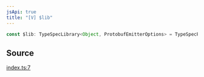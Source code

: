 ```yaml
---
jsApi: true
title: "[V] $lib"
---
```


```ts
const $lib: TypeSpecLibrary<Object, ProtobufEmitterOptions> = TypeSpecProtobufLibrary;
```

## Source

[index.ts:7](https://github.com/markcowl/cadl/blob/1a6d2b70/packages/protobuf/src/index.ts#L7)
